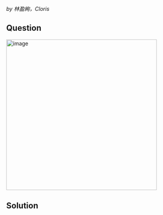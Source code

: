 *by 林盈絢，Cloris*

## Question
<img width="400" alt="image" src="https://github.com/user-attachments/assets/1aab288f-23ff-4ec1-850c-447aebd6f491" />

## Solution

